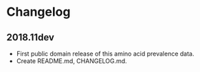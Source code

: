 # Changelog

## 2018.11dev

* First public domain release of this amino acid prevalence data.
* Create README.md, CHANGELOG.md.
